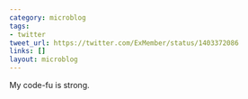 ```yaml
---
category: microblog
tags:
- twitter
tweet_url: https://twitter.com/ExMember/status/1403372086
links: []
layout: microblog
---
```

My code-fu is strong.
